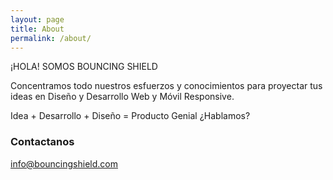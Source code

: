```yaml
---
layout: page
title: About
permalink: /about/
---
```


¡HOLA! SOMOS BOUNCING SHIELD

Concentramos todo nuestros esfuerzos y conocimientos 
para proyectar tus ideas en Diseño y Desarrollo Web y Móvil Responsive.

Idea + Desarrollo + Diseño = Producto Genial ¿Hablamos?

### Contactanos

[info@bouncingshield.com](mailto:info@bouncingshield.com)
